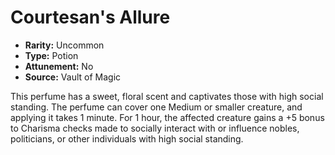 # Courtesan's Allure

- **Rarity:** Uncommon
- **Type:** Potion
- **Attunement:** No
- **Source:** Vault of Magic

This perfume has a sweet, floral scent and captivates those with high social standing. The perfume can cover one Medium or smaller creature, and applying it takes 1 minute. For 1 hour, the affected creature gains a +5 bonus to Charisma checks made to socially interact with or influence nobles, politicians, or other individuals with high social standing.
